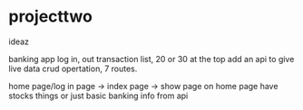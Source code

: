 # projecttwo

ideaz



banking app
log in, out
transaction list, 20 or 30
at the top add an api to give live data
crud opertation, 7 routes.


home page/log in page
-> index page
-> show page
on home page have stocks things or just basic banking info from api
